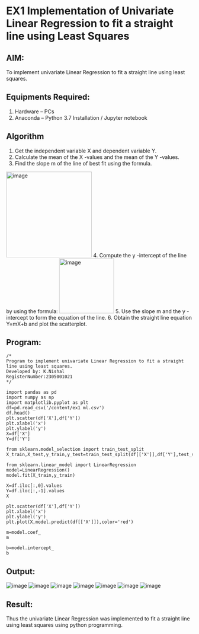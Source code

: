 # EX1 Implementation of Univariate Linear Regression to fit a straight line using Least Squares
## AIM:
To implement univariate Linear Regression to fit a straight line using least squares.

## Equipments Required:
1. Hardware – PCs
2. Anaconda – Python 3.7 Installation / Jupyter notebook

## Algorithm
1. Get the independent variable X and dependent variable Y.
2. Calculate the mean of the X -values and the mean of the Y -values.
3. Find the slope m of the line of best fit using the formula. 
<img width="231" alt="image" src="https://user-images.githubusercontent.com/93026020/192078527-b3b5ee3e-992f-46c4-865b-3b7ce4ac54ad.png">
4. Compute the y -intercept of the line by using the formula:
<img width="148" alt="image" src="https://user-images.githubusercontent.com/93026020/192078545-79d70b90-7e9d-4b85-9f8b-9d7548a4c5a4.png">
5. Use the slope m and the y -intercept to form the equation of the line.
6. Obtain the straight line equation Y=mX+b and plot the scatterplot.

## Program:
```
/*
Program to implement univariate Linear Regression to fit a straight line using least squares.
Developed by: K.Nishal
RegisterNumber:2305001021  
*/

import pandas as pd
import numpy as np
import matplotlib.pyplot as plt
df=pd.read_csv('/content/ex1 ml.csv')
df.head()
plt.scatter(df['X'],df['Y'])
plt.xlabel('x')
plt.ylabel('y')
X=df['X']
Y=df['Y']

from sklearn.model_selection import train_test_split
X_train,X_test,y_train,y_test=train_test_split(df[['X']],df['Y'],test_size=0.2)

from sklearn.linear_model import LinearRegression
model=LinearRegression()
model.fit(X_train,y_train)

X=df.iloc[:,0].values
Y=df.iloc[:,-1].values
X

plt.scatter(df['X'],df['Y'])
plt.xlabel('x')
plt.ylabel('y')
plt.plot(X,model.predict(df[['X']]),color='red')

m=model.coef_
m

b=model.intercept_
b
```

## Output:
![image](https://github.com/user-attachments/assets/7bc221b2-a8ef-4f88-ad20-c21293b097ae)
![image](https://github.com/user-attachments/assets/4c1837ae-936f-429f-9638-9741f71341bb)
![image](https://github.com/user-attachments/assets/9a5206c1-9a57-4a3a-93b4-d4284d2d72ca)
![image](https://github.com/user-attachments/assets/376ffbc0-8719-4a3d-bf67-bcc3fd697588)
![image](https://github.com/user-attachments/assets/2a6f2c5e-7f07-4693-9d9e-1b3ab97cc85a)
![image](https://github.com/user-attachments/assets/49b71425-e4d9-4098-8d28-4eddfd2ac319)
![image](https://github.com/user-attachments/assets/d406a152-0c2e-4c4a-a589-0b524d1b256b)









## Result:
Thus the univariate Linear Regression was implemented to fit a straight line using least squares using python programming.
